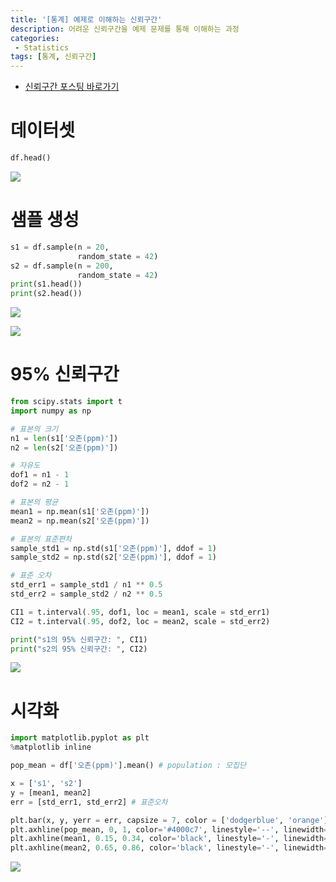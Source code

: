 ```yaml
---
title: '[통계] 예제로 이해하는 신뢰구간'
description: 어려운 신뢰구간을 예제 문제를 통해 이해하는 과정
categories:
 - Statistics
tags: [통계, 신뢰구간]
---
```


- [신뢰구간 포스팅 바로가기](https://6mini.github.io/statistics/2021/07/19/ci/)

# 데이터셋

```python
df.head()
```

![](https://images.velog.io/images/6mini/post/5502586c-ce73-4d72-a3a1-1f625544f89f/%E1%84%89%E1%85%B3%E1%84%8F%E1%85%B3%E1%84%85%E1%85%B5%E1%86%AB%E1%84%89%E1%85%A3%E1%86%BA%202021-07-21%2015.14.06.png)

# 샘플 생성

```python
s1 = df.sample(n = 20, 
               random_state = 42)
s2 = df.sample(n = 200, 
               random_state = 42)
print(s1.head())
print(s2.head())
```

![](https://images.velog.io/images/6mini/post/fe0927ec-3005-4748-8888-86c23b441611/%E1%84%89%E1%85%B3%E1%84%8F%E1%85%B3%E1%84%85%E1%85%B5%E1%86%AB%E1%84%89%E1%85%A3%E1%86%BA%202021-07-21%2015.15.38.png)

![](https://images.velog.io/images/6mini/post/5d463d99-d7bb-42dd-852a-3446a0502980/%E1%84%89%E1%85%B3%E1%84%8F%E1%85%B3%E1%84%85%E1%85%B5%E1%86%AB%E1%84%89%E1%85%A3%E1%86%BA%202021-07-21%2015.16.06.png)

# 95% 신뢰구간

```python
from scipy.stats import t
import numpy as np

# 표본의 크기
n1 = len(s1['오존(ppm)'])
n2 = len(s2['오존(ppm)'])

# 자유도
dof1 = n1 - 1
dof2 = n2 - 1

# 표본의 평균
mean1 = np.mean(s1['오존(ppm)']) 
mean2 = np.mean(s2['오존(ppm)'])

# 표본의 표준편차
sample_std1 = np.std(s1['오존(ppm)'], ddof = 1)
sample_std2 = np.std(s2['오존(ppm)'], ddof = 1)

# 표준 오차
std_err1 = sample_std1 / n1 ** 0.5
std_err2 = sample_std2 / n2 ** 0.5

CI1 = t.interval(.95, dof1, loc = mean1, scale = std_err1) 
CI2 = t.interval(.95, dof2, loc = mean2, scale = std_err2)

print("s1의 95% 신뢰구간: ", CI1)
print("s2의 95% 신뢰구간: ", CI2)
```

![](https://images.velog.io/images/6mini/post/d58d62da-08ae-4ee0-89cf-838143d3b417/%E1%84%89%E1%85%B3%E1%84%8F%E1%85%B3%E1%84%85%E1%85%B5%E1%86%AB%E1%84%89%E1%85%A3%E1%86%BA%202021-07-21%2015.20.30.png)

# 시각화

```python
import matplotlib.pyplot as plt
%matplotlib inline

pop_mean = df['오존(ppm)'].mean() # population : 모집단

x = ['s1', 's2']
y = [mean1, mean2]
err = [std_err1, std_err2] # 표준오차

plt.bar(x, y, yerr = err, capsize = 7, color = ['dodgerblue', 'orange'], width = 0.8);
plt.axhline(pop_mean, 0, 1, color='#4000c7', linestyle='--', linewidth='1');
plt.axhline(mean1, 0.15, 0.34, color='black', linestyle='-', linewidth='2');
plt.axhline(mean2, 0.65, 0.86, color='black', linestyle='-', linewidth='2');
```

![](https://images.velog.io/images/6mini/post/7f9ff5cc-28c4-465c-840f-df51b60a771e/%E1%84%89%E1%85%B3%E1%84%8F%E1%85%B3%E1%84%85%E1%85%B5%E1%86%AB%E1%84%89%E1%85%A3%E1%86%BA%202021-07-21%2015.23.55.png)